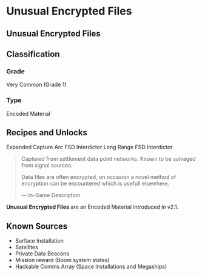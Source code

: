 # Unusual Encrypted Files
##  Unusual Encrypted Files

## Classification

### Grade

Very Common (Grade 1)

### Type

Encoded Material

## Recipes and Unlocks

Expanded Capture Arc FSD Interdictor
 Long Range FSD Interdictor

> 
> 
> Captured from settlement data point networks. Known to be salvaged from signal sources.
> 
> Data files are often encrypted, on occasion a novel method of encryption can be encountered which is usefull elsewhere.
> 
> 
> — In-Game Description
> 

**Unusual Encrypted Files** are an Encoded Material introduced in v2.1.

## Known Sources

- Surface Installation
- Satellites
- Private Data Beacons
- Mission reward (Boom system states)
- Hackable Comms Array (Space Installations and Megaships)